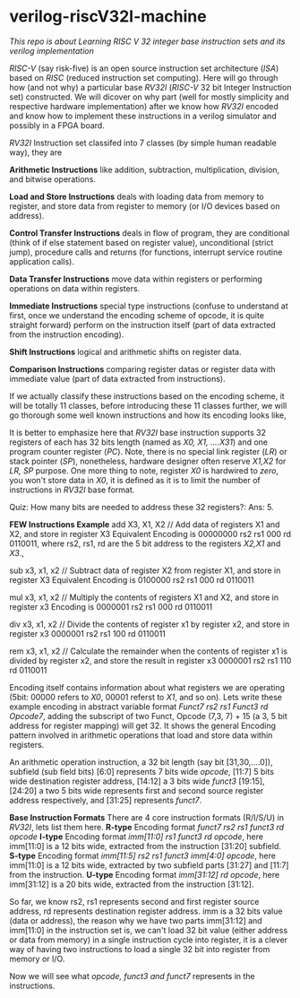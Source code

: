 # verilog-riscV32I-machine


*This repo is about Learning  RISC V 32 integer base instruction sets and its verilog implementation*

*RISC-V* (say risk-five) is an open source instruction set architecture (*ISA*) based on 
*RISC* (reduced instruction set computing). Here will go through how (and not why) a particular base *RV32I* 
(*RISC-V* 32 bit Integer Instruction set) constructed. We will dicover on why part (well for mostly simplicity and respective hardware implementation) after
we know how *RV32I* encoded and know how to implement these instructions in a verilog simulator and possibly in a FPGA board.


*RV32I* Instruction set classifed into 7 classes (by simple human readable way), they are

**Arithmetic Instructions** like addition, subtraction, multiplication, division, and bitwise operations.

**Load and Store Instructions** deals with loading data from memory to register, and store data from register to memory (or I/O devices based on address).

**Control Transfer Instructions** deals in flow of program, they are conditional (think of if else statement based on register value), unconditional (strict jump), 
procedure calls  and returns (for functions, interrupt service routine application calls). 

**Data Transfer Instructions** move data within registers or performing operations on data within registers.

**Immediate Instructions** special type instructions (confuse to understand at first, once we understand the encoding scheme of opcode, it is quite straight forward) perform on the 
instruction itself (part of data extracted from the instruction encoding).

**Shift Instructions** logical and arithmetic shifts on register data.

**Comparison Instructions** comparing register datas or register data with immediate value (part of data extracted from instructions).

If we actually classify these instructions based on the encoding scheme, it will be totally 11 classes, before introducing these 11 classes further, 
we will go thorough some well known instructions and how its encoding looks like,

It is better to emphasize here that *RV32I* base instruction supports 32 registers of each has 32 bits length (named as *X0, X1, ....X31*) and one program counter register (*PC*). 
Note, there is no special link register (*LR*) or stack pointer (*SP*), nonetheless, hardware designer often reserve *X1,X2* for *LR, SP* purpose. 
One more thing to note, register *X0* is hardwired to *zero*, you won't store data in *X0*, it is defined as it is to limit the number of instructions in *RV32I* base format.

Quiz: How many bits are needed to address these 32 registers?: Ans: 5.

**FEW Instructions Example**
add X3, X1, X2   // Add data of registers X1 and X2, and store in register X3
Equivalent Encoding is  00000000  rs2 rs1 000 rd 0110011, where rs2, rs1, rd are the 5 bit address to the registers *X2,X1* and *X3*.,

sub x3, x1, x2   // Subtract data of register X2 from register X1, and store in register X3
Equivalent Encoding is  0100000 rs2 rs1 000 rd 0110011

mul x3, x1, x2   // Multiply the contents of registers X1 and X2, and store  in register x3
Encoding is 0000001 rs2 rs1 000 rd 0110011

div x3, x1, x2   // Divide the contents of register x1 by register x2, and store in register x3
0000001 rs2 rs1 100 rd 0110011

rem x3, x1, x2   // Calculate the remainder when the contents of register x1 is divided by register x2, and store the result in register x3
0000001 rs2 rs1 110 rd 0110011

Encoding itself contains information about what registers we are operating (5bit: 00000 refers to *X0*, 00001 referst to *X1*, and so on).
Lets write these example encoding in abstract variable format *Funct7 rs2 rs1 Funct3 rd Opcode7*,  adding the subscript of two Funct, Opcode (7,3, 7) + 15 (a 3, 5 bit address for register mapping) will get 32. It shows the general Encoding pattern involved in arithmetic operations that load and store data within registers.

An arithmetic operation instruction, a 32 bit length (say bit [31,30,....0]), subfield (sub field bits) [6:0] represents 7 bits wide *opcode*, [11:7] 5 bits wide destination register address, [14:12] a 3 bits wide *funct3* [19:15], [24:20] a two 5 bits wide represents first and second source register address respectively, and [31:25] represents *funct7*.  

**Base Instruction Formats**
There are 4 core instruction formats (R/I/S/U) in *RV32I*, lets list them here.
**R-type** Encoding format *funct7     rs2 rs1 funct3 rd       opcode* 
**I-type** Encoding format *imm[11:0]      rs1 funct3 rd       opcode*, here imm[11:0]  is a 12 bits wide, extracted from the instruction [31:20] subfield.
**S-type** Encoding format *imm[11:5]  rs2 rs1 funct3 imm[4:0] opcode*, here imm[11:0]  is a 12 bits wide, extracted by two subfield parts [31:27] and [11:7] from the instruction.
**U-type** Encoding format *imm[31:12]                rd       opcode*, here imm[31:12] is a 20 bits wide, extracted from the instruction [31:12].

So far, we know rs2, rs1 represents second and first register source address, rd represents destination register address.
imm is a 32 bits value (data or address), the reason why we have two parts imm[31:12] and imm[11:0] in the instruction set is, we can't load 32 bit value (either address or data from memory) in a single instruction cycle into register, it is a clever way of having two instructions to load a single 32 bit into register from memory or I/O. 

Now we will see what *opcode, funct3 and funct7* represents in the instructions.
